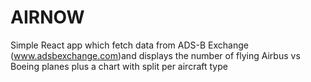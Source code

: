 # AIRNOW

Simple React app which fetch data from ADS-B Exchange (www.adsbexchange.com)and displays the number of flying Airbus vs Boeing planes plus a chart with split per aircraft type
